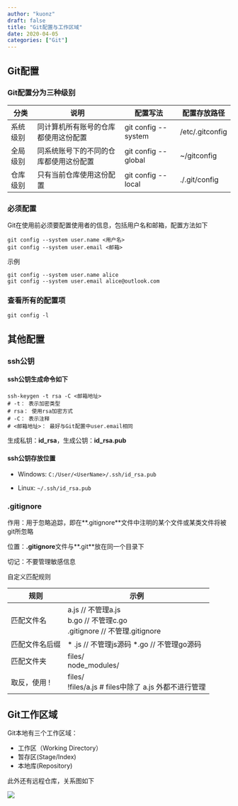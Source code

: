 ```yaml
---
author: "kuonz"
draft: false
title: "Git配置与工作区域"
date: 2020-04-05
categories: ["Git"]
---
```

  
## Git配置

### Git配置分为三种级别

| 分类     | 说明                                   | 配置写法            | 配置存放路径    |
| -------- | -------------------------------------- | ------------------- | --------------- |
| 系统级别 | 同计算机所有账号的仓库都使用这份配置   | git config --system | /etc/.gitconfig |
| 全局级别 | 同系统账号下的不同的仓库都使用这份配置 | git config --global | ~/gitconfig     |
| 仓库级别 | 只有当前仓库使用这份配置               | git config --local  | ./.git/config   |

### 必须配置

Git在使用前必须要配置使用者的信息，包括用户名和邮箱，配置方法如下

```shell
git config --system user.name <用户名>
git config --system user.email <邮箱>
```

示例

```shell
git config --system user.name alice
git config --system user.email alice@outlook.com
```

### 查看所有的配置项

```shell
git config -l
```



## 其他配置

### ssh公钥

#### ssh公钥生成命令如下

```shell
ssh-keygen -t rsa -C <邮箱地址>
# -t： 表示加密类型
# rsa： 使用rsa加密方式
# -C： 表示注释
# <邮箱地址>： 最好与Git配置中user.email相同
```

生成私钥：**id_rsa**，生成公钥：**id_rsa.pub**

#### ssh公钥存放位置

* Windows: `C:/User/<UserName>/.ssh/id_rsa.pub`

* Linux: `~/.ssh/id_rsa.pub`

### .gitignore

作用：用于忽略追踪，即在**.gitignore**文件中注明的某个文件或某类文件将被git所忽略

位置：**.gitignore**文件与**.git**放在同一个目录下

切记：不要管理敏感信息

自定义匹配规则

| 规则           | 示例                                                         |
| -------------- | ------------------------------------------------------------ |
| 匹配文件名     | a.js // 不管理a.js<br/>b.go // 不管理c.go<br/>.gitignore // 不管理.gitignore |
| 匹配文件名后缀 | * .js // 不管理js源码 *.go // 不管理go源码                   |
| 匹配文件夹     | files/<br/>node_modules/                                     |
| 取反，使用 !   | files/<br/>!files/a.js # files中除了 a.js 外都不进行管理     |



## Git工作区域

Git本地有三个工作区域：

* 工作区（Working Directory）
* 暂存区(Stage/Index)
* 本地库(Repository)

此外还有远程仓库，关系图如下

![](/03-Git配置与工作区域-images/image-20200324051731618.png)